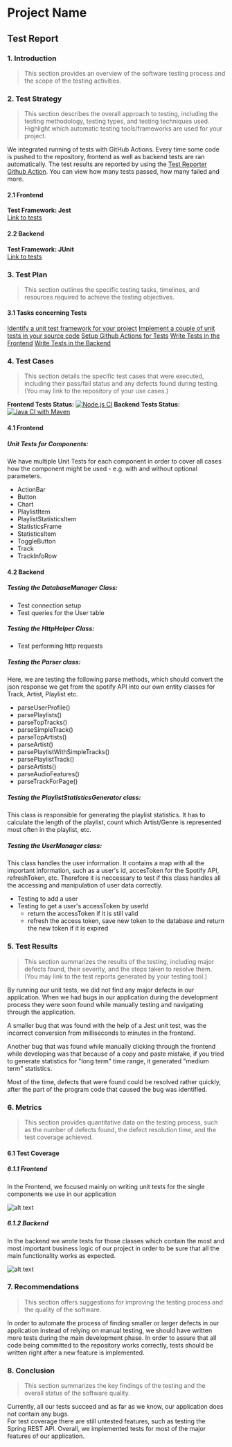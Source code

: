# Project Name
## Test Report

### 1. Introduction
> This section provides an overview of the software testing process and the scope of the testing activities.
> 
### 2. Test Strategy
> This section describes the overall approach to testing, including the testing methodology, testing types, and testing techniques used. Highlight which automatic testing tools/frameworks are used for your project.

We integrated running of tests with GitHub Actions. Every time some code is pushed to the repository, frontend as well as backend tests are ran automatically. The test results are reported by using the [Test Reporter Github Action](https://github.com/marketplace/actions/test-reporter). You can view how many tests passed, how many failed and more.  

#### 2.1 Frontend
**Test Framework: Jest**  
[Link to tests](https://github.com/SE-TINF22B6/Statify/blob/develop/web_app/src/App.test.js)

#### 2.2 Backend
**Test Framework: JUnit**  
[Link to tests](https://github.com/SE-TINF22B6/Statify/tree/develop/backend_service/src/test/java/fm/statify/backend_service)

### 3. Test Plan
> This section outlines the specific testing tasks, timelines, and resources required to achieve the testing objectives.

#### 3.1 Tasks concerning Tests
[Identify a unit test framework for your project](https://github.com/SE-TINF22B6/Statify/issues/35)
[Implement a couple of unit tests in your source code](https://github.com/SE-TINF22B6/Statify/issues/36)
[Setup Github Actions for Tests](https://github.com/SE-TINF22B6/Statify/issues/88)
[Write Tests in the Frontend](https://github.com/SE-TINF22B6/Statify/issues/70)
[Write Tests in the Backend](https://github.com/SE-TINF22B6/Statify/issues/99)


### 4. Test Cases
> This section details the specific test cases that were executed, including their pass/fail status and any defects found during testing. (You may link to the repository of your use cases.)   

**Frontend Tests Status:** [![Node.js CI](https://github.com/SE-TINF22B6/Statify/actions/workflows/node.js.yml/badge.svg?branch=develop)](https://github.com/SE-TINF22B6/Statify/actions/workflows/node.js.yml)
**Backend Tests Status:** [![Java CI with Maven](https://github.com/SE-TINF22B6/Statify/actions/workflows/maven.yml/badge.svg?branch=develop)](https://github.com/SE-TINF22B6/Statify/actions/workflows/maven.yml)

#### 4.1 Frontend
##### Unit Tests for Components:
We have multiple Unit Tests for each component in order to cover all cases how the component might be used - e.g. with and without optional parameters.
- ActionBar
- Button
- Chart
- PlaylistItem
- PlaylistStatisticsItem
- StatisticsFrame
- StatisticsItem
- ToggleButton
- Track
- TrackInfoRow

#### 4.2 Backend
##### Testing the DatabaseManager Class:
- Test connection setup
- Test queries for the User table

##### Testing the HttpHelper Class:
- Test performing http requests

##### Testing the Parser class:
Here, we are testing the following parse methods, which should convert the json response we get from the spotify API into our own entity classes for Track, Artist, Playlist etc.

- parseUserProfile()
- parsePlaylists()
- parseTopTracks()
- parseSimpleTrack()
- parseTopArtists()
- parseArtist()
- parsePlaylistWithSimpleTracks()
- parsePlaylistTrack()
- parseArtists()
- parseAudioFeatures()
- parseTrackForPage()

##### Testing the PlaylistStatisticsGenerator class:
This class is responsible for generating the playlist statistics. It has to calculate the length of the playlist, count which Artist/Genre is represented most often in the playlist, etc.

##### Testing the UserManager class:
This class handles the user information. It contains a map with all the important information, such as a user's id, accesToken for the Spotify API, refreshToken, etc. Therefore it is neccessary to test if this class handles all the accessing and manipulation of user data correctly.

- Testing to add a user
- Testing to get a user's accessToken by userId
    - return the accessToken if it is still valid
    - refresh the access token, save new token to the database and return the new token if it is expired

### 5. Test Results 
> This section summarizes the results of the testing, including major defects found, their severity, and the steps taken to resolve them. (You may link to the test reports generated by your testing tool.)

By running our unit tests, we did not find any major defects in our application. When we had bugs in our application during the development process they were soon found while manually testing and navigating through the application.

A smaller bug that was found with the help of a Jest unit test, was the incorrect conversion from milliseconds to minutes in the frontend.

Another bug that was found while manually clicking through the frontend while developing was that because of a copy and paste mistake, if you tried to generate statistics for "long term" time range, it generated "medium term" statistics.

Most of the time, defects that were found could be resolved rather quickly, after the part of the program code that caused the bug was identified.

### 6. Metrics
> This section provides quantitative data on the testing process, such as the number of defects found, the defect resolution time, and the test coverage achieved.

#### 6.1 Test Coverage

##### 6.1.1 Frontend
In the Frontend, we focused mainly on writing unit tests for the single components we use in our application       

![alt text](frontend_test_coverage.png)

##### 6.1.2 Backend
In the backend we wrote tests for those classes which contain the most and most important business logic of our project in order to be sure that all the main functionality works as expected.

![alt text](backend_test_coverage.png)

### 7. Recommendations
> This section offers suggestions for improving the testing process and the quality of the software.

In order to automate the process of finding smaller or larger defects in our application instead of relying on manual testing, we should have written more tests during the main development phase. 
In order to assure that all code being committed to the repository works correctly, tests should be written right after a new feature is implemented.

### 8. Conclusion
> This section summarizes the key findings of the testing and the overall status of the software quality.

Currently, all our tests succeed and as far as we know, our application does not contain any bugs.  
For test coverage there are still untested features, such as testing the Spring REST API. Overall, we implemented tests for most of the major features of our application.
